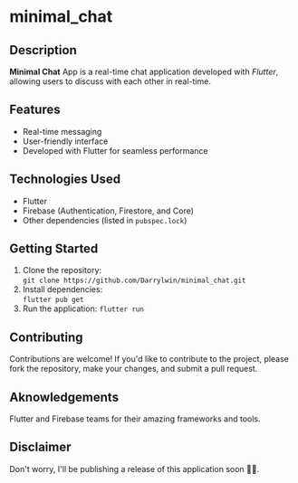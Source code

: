 # minimal_chat

## Description

**Minimal Chat** App is a real-time chat application developed with _Flutter_, allowing users to discuss with each other in real-time.

## Features

- Real-time messaging
- User-friendly interface
- Developed with Flutter for seamless performance

## Technologies Used

- Flutter
- Firebase (Authentication, Firestore, and Core)
- Other dependencies (listed in `pubspec.lock`)

## Getting Started

1. Clone the repository: <br/>
   `git clone https://github.com/Darrylwin/minimal_chat.git`
1. Install dependencies: <br/>
   `flutter pub get`
1. Run the application: `flutter run`

## Contributing

Contributions are welcome! If you'd like to contribute to the project, please fork the repository, make your changes, and submit a pull request.

## Aknowledgements

Flutter and Firebase teams for their amazing frameworks and tools.

## Disclaimer

Don't worry, I'll be publishing a release of this application soon 🤲🤝.

